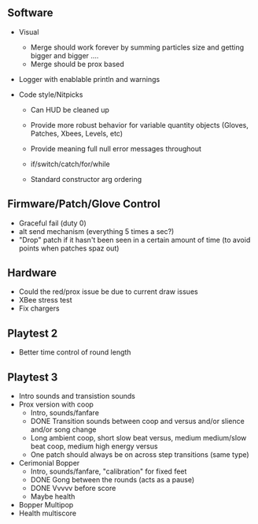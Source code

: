 Software
-----------------------------
* Visual
	* Merge should work forever by summing particles size and getting bigger and bigger ....
	* Merge should be prox based

* Logger with enablable println and warnings

* Code style/Nitpicks
	* Can HUD be cleaned up

	* Provide more robust behavior for variable quantity objects (Gloves, Patches, Xbees, Levels, etc)
	* Provide meaning full null error messages throughout 

	* if/switch/catch/for/while
	* Standard constructor arg ordering

Firmware/Patch/Glove Control
-----------------------------
* Graceful fail (duty 0)
* alt send mechanism (everything 5 times a sec?)
* "Drop" patch if it hasn't been seen in a certain amount of time (to avoid points when patches spaz out)

Hardware
-----------------------------
* Could the red/prox issue be due to current draw issues
* XBee stress test
* Fix chargers

Playtest 2
-----------------------------
* Better time control of round length

Playtest 3
-----------------------------
* Intro sounds and transistion sounds
* Prox version with coop
	* Intro, sounds/fanfare
	* DONE Transition sounds between coop and versus and/or slience and/or song change
	* Long ambient coop, short slow beat versus, medium medium/slow beat coop, medium high energy versus
	* One patch should always be on across step transitions (same type)
* Cerimonial Bopper
	* Intro, sounds/fanfare, "calibration" for fixed feet
	* DONE Gong between the rounds (acts as a pause) 
	* DONE Vvvvv before score
	* Maybe health
* Bopper Multipop
* Health multiscore